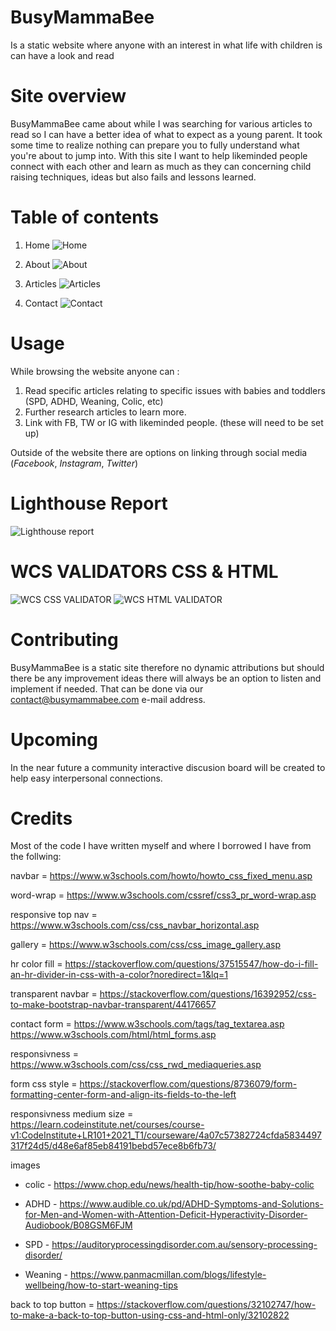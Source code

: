 # BusyMammaBee #

Is a static website where anyone with an interest in what life with children is can have a look and read


# Site overview #

 BusyMammaBee came about while I was searching for various articles to read so I can have a better idea of what to expect as a young parent. It took some time to realize nothing can prepare you to fully understand what you're about to jump into. With this site I want to help likeminded people connect with each other and learn as much as they can concerning child raising techniques, ideas but also fails and lessons learned.

 # Table of contents #
 
 1. Home
 ![Home](https://user-images.githubusercontent.com/88729876/138574564-7786f77f-e5ac-4f72-8e12-25683cfecea1.jpg)

 2. About
 ![About](https://user-images.githubusercontent.com/88729876/138574566-966c474b-cbff-4bfd-a1c5-02c6ebc13210.jpg)

 3. Articles
 ![Articles](https://user-images.githubusercontent.com/88729876/138574568-bcf2b416-0d4f-4cbe-a53e-9988d45f52a1.jpg)

 5. Contact
![Contact](https://user-images.githubusercontent.com/88729876/138574570-1edd2e0c-df9c-4754-9824-183c1ff49374.jpg)

# Usage #

While browsing the website anyone can :

1. Read specific articles relating to specific issues with babies and toddlers (SPD, ADHD, Weaning, Colic, etc)
2. Further research articles to learn more.
3. Link with FB, TW or IG with likeminded people. (these will need to be set up)

Outside of the website there are options on linking through social media (*Facebook*, *Instagram*,  *Twitter*)

# Lighthouse Report #
![Lighthouse report](https://user-images.githubusercontent.com/88729876/138574355-74129f97-a1db-460d-b018-94244149f521.jpg)


# WCS VALIDATORS CSS & HTML #
![WCS CSS VALIDATOR](https://user-images.githubusercontent.com/88729876/138574373-ff97db7e-72a0-4f5e-85ee-acf1904e8185.jpg)
![WCS HTML VALIDATOR](https://user-images.githubusercontent.com/88729876/138574376-ce9890d5-61ff-4fd0-87f2-8c84bdd724f2.jpg)


# Contributing #

BusyMammaBee is a static site therefore no dynamic attributions but should there be any improvement ideas there will always be an option to listen and implement if needed. That can be done via our contact@busymammabee.com e-mail address.

# Upcoming #

In the near future a community interactive discusion board will be created to help easy interpersonal connections.

# Credits #

Most of the code I have written myself and where I borrowed I have from the follwing:

navbar = https://www.w3schools.com/howto/howto_css_fixed_menu.asp

word-wrap = https://www.w3schools.com/cssref/css3_pr_word-wrap.asp

responsive top nav = https://www.w3schools.com/css/css_navbar_horizontal.asp

gallery = https://www.w3schools.com/css/css_image_gallery.asp

hr color fill = https://stackoverflow.com/questions/37515547/how-do-i-fill-an-hr-divider-in-css-with-a-color?noredirect=1&lq=1


transparent navbar  = https://stackoverflow.com/questions/16392952/css-to-make-bootstrap-navbar-transparent/44176657

contact form = https://www.w3schools.com/tags/tag_textarea.asp
               https://www.w3schools.com/html/html_forms.asp

responsivness = https://www.w3schools.com/css/css_rwd_mediaqueries.asp

form css style = https://stackoverflow.com/questions/8736079/form-formatting-center-form-and-align-its-fields-to-the-left

responsivness medium size = https://learn.codeinstitute.net/courses/course-v1:CodeInstitute+LR101+2021_T1/courseware/4a07c57382724cfda5834497317f24d5/d48e6af85eb84191bebd57ece8b6fb73/

images

- colic - https://www.chop.edu/news/health-tip/how-soothe-baby-colic

- ADHD - https://www.audible.co.uk/pd/ADHD-Symptoms-and-Solutions-for-Men-and-Women-with-Attention-Deficit-Hyperactivity-Disorder-Audiobook/B08GSM6FJM

- SPD - https://auditoryprocessingdisorder.com.au/sensory-processing-disorder/

- Weaning - https://www.panmacmillan.com/blogs/lifestyle-wellbeing/how-to-start-weaning-tips

back to top button = https://stackoverflow.com/questions/32102747/how-to-make-a-back-to-top-button-using-css-and-html-only/32102822
